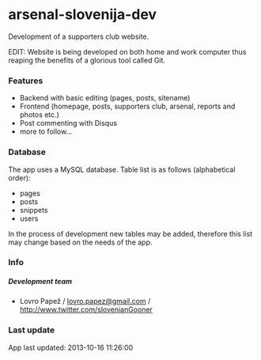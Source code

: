 arsenal-slovenija-dev
=====================

Development of a supporters club website.

EDIT: Website is being developed on both home and work computer thus reaping the benefits of a glorious tool called Git.

### Features

* Backend with basic editing (pages, posts, sitename)
* Frontend (homepage, posts, supporters club, arsenal, reports and photos etc.)
* Post commenting with Disqus
* more to follow...

### Database

The app uses a MySQL database. Table list is as follows (alphabetical order):

* pages
* posts
* snippets
* users

In the process of development new tables may be added, therefore this list may change based on the needs of the app.

### Info

##### Development team
* Lovro Papež / lovro.papez@gmail.com / http://www.twitter.com/slovenianGooner

### Last update

App last updated: 2013-10-16 11:26:00
